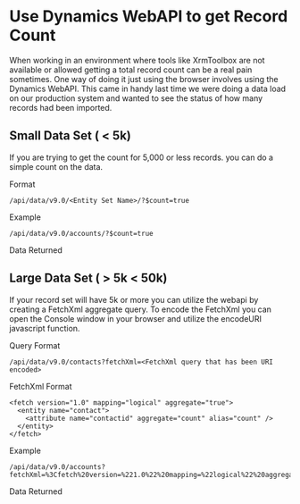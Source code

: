 # Use Dynamics WebAPI to get Record Count

When working in an environment where tools like XrmToolbox are not available or allowed getting a total record count can be a real pain sometimes.  One way of doing it just using the browser involves using the Dynamics WebAPI.  This came in handy last time we were doing a data load on our production system and wanted to see the status of how many records had been imported.

## Small Data Set ( < 5k)
If you are trying to get the count for 5,000 or less records. you can do a simple count on the data.

Format
``````
/api/data/v9.0/<Entity Set Name>/?$count=true
``````

Example
``````
/api/data/v9.0/accounts/?$count=true
``````

Data Returned

## Large Data Set ( > 5k < 50k)
If your record set will have 5k or more you can utilize the webapi by creating a FetchXml aggregate query.  To encode the FetchXml you can open the Console window in your browser and utilize the encodeURI javascript function. 

Query Format
``````
/api/data/v9.0/contacts?fetchXml=<FetchXml query that has been URI encoded>
``````

FetchXml Format
``````
<fetch version="1.0" mapping="logical" aggregate="true">
  <entity name="contact">
    <attribute name="contactid" aggregate="count" alias="count" />
  </entity>
</fetch>
``````

Example
``````
/api/data/v9.0/accounts?fetchXml=%3Cfetch%20version=%221.0%22%20mapping=%22logical%22%20aggregate=%22true%22%3E%3Centity%20name=%22contact%22%3E%3Cattribute%20name=%22contactid%22%20aggregate=%22count%22%20alias=%22count%22%20/%3E%3C/entity%3E%3C/fetch%3E
``````
Data Returned
<!--stackedit_data:
eyJoaXN0b3J5IjpbLTIwMzc0NzEzNDhdfQ==
-->